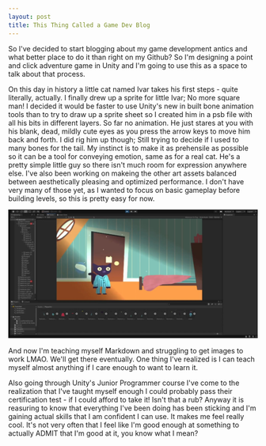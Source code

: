 ```yaml
---
layout: post
title: This Thing Called a Game Dev Blog
---
```


So I've decided to start blogging about my game development antics and what better place to do it
than right on my Github? So I'm designing a point and click adventure game in Unity and I'm going
to use this as a space to talk about that process.

On this day in history a little cat named Ivar takes his first steps -
quite literally, actually. I finally drew up a sprite for little Ivar; No more square man! I 
decided it would be faster to use Unity's new in built bone animation tools than to try to draw up
a sprite sheet so I created him in a psb file with all his bits in different layers. So far no
animation. He just stares at you with his blank, dead, mildly cute eyes as you press the arrow keys 
to move him back and forth. I did rig him up though; Still trying to decide if I used to many bones
for the tail. My instinct is to make it as prehensile as possible so it can be a tool for conveying 
emotion, same as for a real cat. He's a pretty simple little guy so there isn't much room for 
expression anywhere else. I've also been working on makeing the other art assets balanced between 
aesthetically pleasing and optimized performance. I don't have very many of those yet, as I wanted
to focus on basic gameplay before building levels, so this is pretty easy for now. 

![alt text](https://github.com/eshatley/eshatley.github.io/blob/master/images/IVAR.jpg "Ivar First Steps")

And now I'm teaching myself Markdown and struggling to get images to work LMAO. We'll get there eventually.
One thing I've realized is I can teach myself almost anything if I care enough to want to learn it. 

Also going through Unity's Junior Programmer course I've come to the realization that I've taught myself
enough I could probably pass their certification test - if I could afford to take it! Isn't that a rub?
Anyway it is reasuring to know that everything I've been doing has been sticking and I'm gaining actual 
skills that I am confident I can use. It makes me feel really cool. It's not very often that I feel like
I'm good enough at something to actually ADMIT that I'm good at it, you know what I mean?
